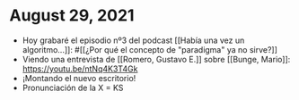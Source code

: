 # August 29, 2021

- Hoy grabaré el episodio nº3 del podcast [[Había una vez un algoritmo...]]: #[[¿Por qué el concepto de "paradigma" ya no sirve?]]
- Viendo una entrevista de [[Romero, Gustavo E.]] sobre [[Bunge, Mario]]: https://youtu.be/ntNq4K3T4Gk
- ¡Montando el nuevo escritorio!
- Pronunciación de la X = KS
